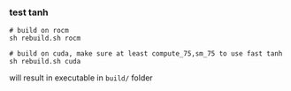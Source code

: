 ### test tanh
```
# build on rocm
sh rebuild.sh rocm

# build on cuda, make sure at least compute_75,sm_75 to use fast tanh
sh rebuild.sh cuda
```

will result in executable in `build/` folder
